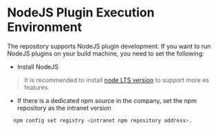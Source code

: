  # NodeJS Plugin Execution Environment 

 The repository supports NodeJS plugin development. If you want to run NodeJS plugins on your build machine, you need to set the following: 

 - Install NodeJS 
  > It is recommended to install [node LTS version](https://nodejs.org/en/download/) to support more es features. 
 - If there is a dedicated npm source in the company, set the npm repository as the intranet version 

  ```bash 
    npm config set registry <intranet npm repository address>. 
  ``` 